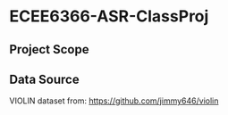 # ECEE6366-ASR-ClassProj
## Project Scope

## Data Source
VIOLIN dataset from:
https://github.com/jimmy646/violin